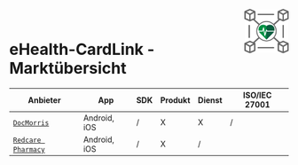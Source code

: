 <img align="right" width="80" height="80" src="https://github.com/eHealthCardLink/Spezifikation/blob/main/img/IOP-Logo.png"/><br/>

# eHealth-CardLink - Marktübersicht

| Anbieter | App | SDK | Produkt | Dienst | ISO/IEC 27001 | 
| --- | --- | --- |  --- | --- | --- |
| [`DocMorris`](https://www.docmorris.de/) | Android, iOS | / |  X | X | / | 
| [`Redcare Pharmacy`](https://www.redcare-pharmacy.com/) | Android, iOS | / |  X | / |





